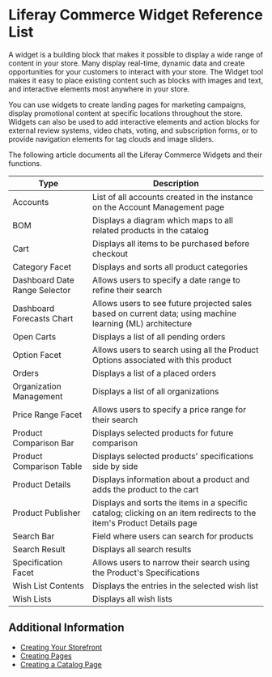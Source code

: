 # Liferay Commerce Widget Reference List

A widget is a building block that makes it possible to display a wide range of content in your store. Many display real-time, dynamic data and create opportunities for your customers to interact with your store. The Widget tool makes it easy to place existing content such as blocks with images and text, and interactive elements most anywhere in your store.

You can use widgets to create landing pages for marketing campaigns, display promotional content at specific locations throughout the store. Widgets can also be used to add interactive elements and action blocks for external review systems, video chats, voting, and subscription forms, or to provide navigation elements for tag clouds and image sliders.

The following article documents all the Liferay Commerce Widgets and their functions.

| Type | Description |
| --- | --- |
| Accounts | List of all accounts created in the instance on the Account Management page |
| BOM | Displays a diagram which maps to all related products in the catalog |
| Cart | Displays all items to be purchased before checkout |
| Category Facet | Displays and sorts all product categories |
| Dashboard Date Range Selector | Allows users to specify a date range to refine their search  |
| Dashboard Forecasts Chart | Allows users to see future projected sales based on current data; using machine learning (ML) architecture |
| Open Carts| Displays a list of all pending orders |
| Option Facet | Allows users to search using all the Product Options associated with this product  |
| Orders | Displays a list of a placed orders |
| Organization Management | Displays a list of all organizations |
| Price Range Facet | Allows users to specify a price range for their search |
| Product Comparison Bar | Displays selected products for future comparison  |
| Product Comparison Table | Displays selected products' specifications side by side |
| Product Details | Displays information about a product and adds the product to the cart |
| Product Publisher | Displays and sorts the items in a specific catalog; clicking on an item redirects to the item's Product Details page |
| Search Bar |  Field where users can search for products |
| Search Result | Displays all search results |
| Specification Facet | Allows users to narrow their search using the Product's Specifications |
| Wish List Contents | Displays the entries in the selected wish list |
| Wish Lists | Displays all wish lists |

## Additional Information

* [Creating Your Storefront](../creating-your-storefront.md)
* [Creating Pages](https://help.liferay.com/hc/en-us/articles/360018171291-Creating-Pages)
* [Creating a Catalog Page](../creating-a-catalog-page.md)
